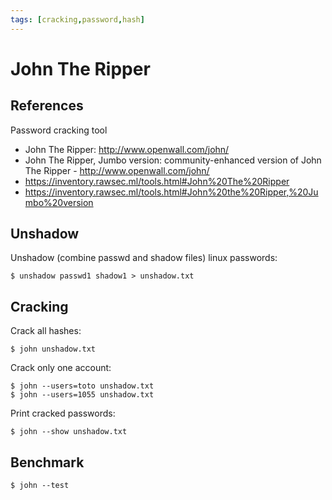 ```yaml
---
tags: [cracking,password,hash]
---
```

# John The Ripper

## References

Password cracking tool

- John The Ripper: http://www.openwall.com/john/
- John The Ripper, Jumbo version: community-enhanced version of John The Ripper - http://www.openwall.com/john/
- https://inventory.rawsec.ml/tools.html#John%20The%20Ripper
- https://inventory.rawsec.ml/tools.html#John%20the%20Ripper,%20Jumbo%20version

## Unshadow

Unshadow (combine passwd and shadow files) linux passwords:

```
$ unshadow passwd1 shadow1 > unshadow.txt
```

## Cracking

Crack all hashes:

```
$ john unshadow.txt
```

Crack only one account:

```
$ john --users=toto unshadow.txt
$ john --users=1055 unshadow.txt
```

Print cracked passwords:

```
$ john --show unshadow.txt
```

## Benchmark

```
$ john --test
```
